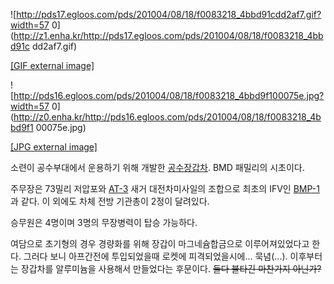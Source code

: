 ![http://pds17.egloos.com/pds/201004/08/18/f0083218_4bbd91cdd2af7.gif?width=57
0](http://z1.enha.kr/http://pds17.egloos.com/pds/201004/08/18/f0083218_4bbd91c
dd2af7.gif)

[[GIF external
image]](http://pds17.egloos.com/pds/201004/08/18/f0083218_4bbd91cdd2af7.gif)

![http://pds16.egloos.com/pds/201004/08/18/f0083218_4bbd9f100075e.jpg?width=57
0](http://z0.enha.kr/http://pds16.egloos.com/pds/201004/08/18/f0083218_4bbd9f1
00075e.jpg)

[[JPG external
image]](http://pds16.egloos.com/pds/201004/08/18/f0083218_4bbd9f100075e.jpg)

소련이 공수부대에서 운용하기 위해 개발한
[공수장갑차](%EA%B3%B5%EC%88%98%EC%9E%A5%EA%B0%91%EC%B0%A8.md). BMD 패밀리의 시초이다.

주무장은 73밀리 저압포와 [AT-3](AT-3.md) 새거 대전차미사일의 조합으로 최초의 IFV인
[BMP-1](BMP-1.md)과 같다. 이 외에도 차체 전방 기관총이 2정이 달려있다.

승무원은 4명이며 3명의 무장병력이 탑승 가능하다.

여담으로 초기형의 경우 경량화를 위해 장갑이 마그네슘합금으로 이루어져있었다고 한다. 그러다 보니 아프간전에 투입되었을때 로켓에
피격되었을시에... 묵념(...). 이후부터는 장갑차를 알루미늄을 사용해서 만들었다는 후문이다. <del>둘다 불타긴 마찬가지
아닌가?</del>

